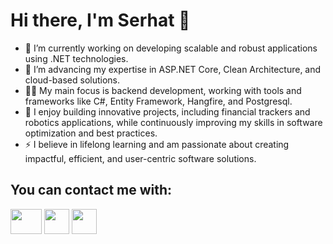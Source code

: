 # Hi there, I'm Serhat 👋  

- 🔭 I’m currently working on developing scalable and robust applications using .NET technologies.  
- 🌱 I’m advancing my expertise in ASP.NET Core, Clean Architecture, and cloud-based solutions.  
- 👨‍💻 My main focus is backend development, working with tools and frameworks like C#, Entity Framework, Hangfire, and Postgresql.  
- 📖 I enjoy building innovative projects, including financial trackers and robotics applications, while continuously improving my skills in software optimization and best practices.  
- ⚡ I believe in lifelong learning and am passionate about creating impactful, efficient, and user-centric software solutions.


## You can contact me with:
<a href="https://twitter.com/serhattomak"><img src="https://www.vectorlogo.zone/logos/twitter/twitter-official.svg" width="50" height="40"/></a>
<a href="https://www.linkedin.com/in/serhattomak/"><img src="https://www.vectorlogo.zone/logos/linkedin/linkedin-icon.svg" width="40" height="40"/></a>
<a href="mailto:serhattomak@gmail.com"><img src="https://www.vectorlogo.zone/logos/gmail/gmail-icon.svg" width="40" height="40"/></a>
